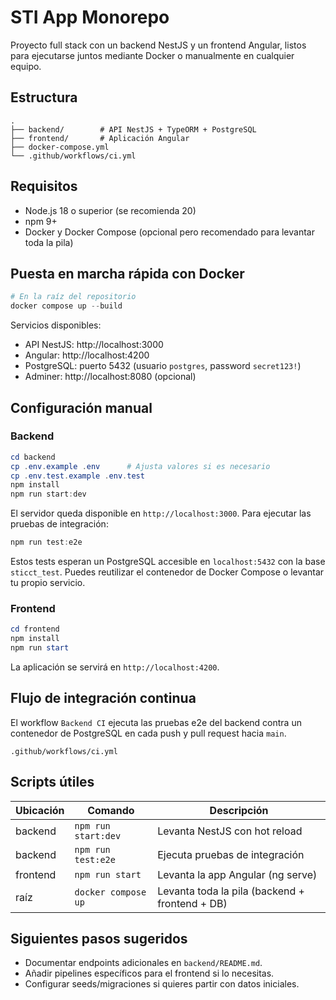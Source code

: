 # STI App Monorepo

Proyecto full stack con un backend NestJS y un frontend Angular, listos para ejecutarse juntos mediante Docker o manualmente en cualquier equipo.

## Estructura

```
.
├── backend/        # API NestJS + TypeORM + PostgreSQL
├── frontend/       # Aplicación Angular
├── docker-compose.yml
└── .github/workflows/ci.yml
```

## Requisitos

- Node.js 18 o superior (se recomienda 20)
- npm 9+
- Docker y Docker Compose (opcional pero recomendado para levantar toda la pila)

## Puesta en marcha rápida con Docker

```powershell
# En la raíz del repositorio
docker compose up --build
```

Servicios disponibles:
- API NestJS: http://localhost:3000
- Angular: http://localhost:4200
- PostgreSQL: puerto 5432 (usuario `postgres`, password `secret123!`)
- Adminer: http://localhost:8080 (opcional)

## Configuración manual

### Backend

```powershell
cd backend
cp .env.example .env      # Ajusta valores si es necesario
cp .env.test.example .env.test
npm install
npm run start:dev
```

El servidor queda disponible en `http://localhost:3000`. Para ejecutar las pruebas de integración:

```powershell
npm run test:e2e
```

Estos tests esperan un PostgreSQL accesible en `localhost:5432` con la base `sticct_test`. Puedes reutilizar el contenedor de Docker Compose o levantar tu propio servicio.

### Frontend

```powershell
cd frontend
npm install
npm run start
```

La aplicación se servirá en `http://localhost:4200`.

## Flujo de integración continua

El workflow `Backend CI` ejecuta las pruebas e2e del backend contra un contenedor de PostgreSQL en cada push y pull request hacia `main`.

```text
.github/workflows/ci.yml
```

## Scripts útiles

| Ubicación | Comando            | Descripción                             |
|-----------|--------------------|-----------------------------------------|
| backend   | `npm run start:dev`| Levanta NestJS con hot reload            |
| backend   | `npm run test:e2e` | Ejecuta pruebas de integración           |
| frontend  | `npm run start`    | Levanta la app Angular (ng serve)        |
| raíz      | `docker compose up`| Levanta toda la pila (backend + frontend + DB) |

## Siguientes pasos sugeridos

- Documentar endpoints adicionales en `backend/README.md`.
- Añadir pipelines específicos para el frontend si lo necesitas.
- Configurar seeds/migraciones si quieres partir con datos iniciales.
